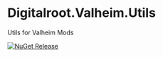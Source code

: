 # Digitalroot.Valheim.Utils
Utils for Valheim Mods

[![NuGet Release](https://github.com/Digitalroot-Valheim/Digitalroot.Valheim.Common.Utils/actions/workflows/nuget.release.yml/badge.svg)](https://github.com/Digitalroot-Valheim/Digitalroot.Valheim.Common.Utils/actions/workflows/nuget.release.yml)